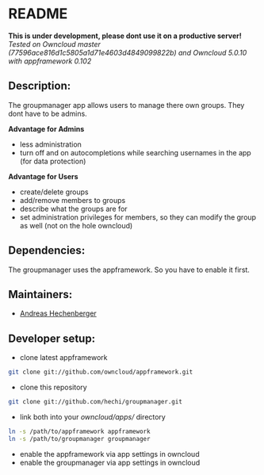 README
======

**This is under development, please dont use it on a productive server!**
*Tested on Owncloud master (77596ace816d1c5805a1d71e4603d4849099822b) and Owncloud 5.0.10 with appframework 0.102*

Description:
------------

The groupmanager app allows users to manage there own groups. They dont have to
be admins.

**Advantage for Admins**
- less administration
- turn off and on autocompletions while searching usernames in the app (for data protection)

**Advantage for Users**
- create/delete groups
- add/remove members to groups
- describe what the groups are for
- set administration privileges for members, so they can modify the group as well 
  (not on the hole owncloud)
  
Dependencies:
-------------

The groupmanager uses the appframework. So you have to enable it first.

Maintainers:
------------

- [Andreas Hechenberger](https://github.com/hechi)

Developer setup:
----------------
- clone latest appframework
```bash
git clone git://github.com/owncloud/appframework.git
```
- clone this repository 
```bash
git clone git://github.com/hechi/groupmanager.git
```
- link both into your *owncloud/apps/* directory
```bash
ln -s /path/to/appframework appframework
ln -s /path/to/groupmanager groupmanager
```
- enable the appframework via app settings in owncloud
- enable the groupmanager via app settings in owncloud

